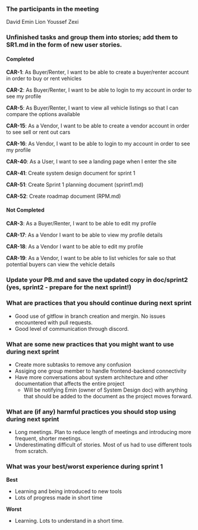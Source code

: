 ### The participants in the meeting 
David
Emin
Lion
Youssef
Zexi
### Unfinished tasks and group them into stories; add them to SR1.md in the form of new user stories. 

#### Completed 

**CAR-1**: As Buyer/Renter, I want to be able to create a buyer/renter account in order to buy or rent vehicles

**CAR-2**: As Buyer/Renter, I want to be able to login to my account in order to see my profile

**CAR-5**: As Buyer/Renter, I want to view all vehicle listings so that I can compare the options available

**CAR-15**: As a Vendor, I want to be able to create a vendor account in order to see sell or rent out cars

**CAR-16**: As Vendor, I want to be able to login to my account in order to see my profile

**CAR-40**: As a User, I want to see a landing page when I enter the site

**CAR-41**: Create system design document for sprint 1

**CAR-51**: Create Sprint 1 planning document (sprint1.md)

**CAR-52**: Create roadmap document (RPM.md)

#### Not Completed

**CAR-3**: As a Buyer/Renter, I want to be able to edit my profile

**CAR-17**: As a Vendor I want to be able to view my profile details

**CAR-18**: As a Vendor I want to be able to edit my profile

**CAR-19**: As a Vendor, I want to be able to list vehicles for sale so that potential buyers can view the vehicle details


### Update your PB.md and save the updated copy in doc/sprint2 (yes, sprint2 - prepare for the next sprint!) 

### What are practices that you should continue during next sprint
- Good use of gitflow in branch creation and mergin. No issues encountered with pull requests.
- Good level of communication through discord.

### What are some new practices that you might want to use during next sprint 
- Create more subtasks to remove any confusion
- Assiging one group member to handle frontend-backend connectivity
- Have more conversations about system architecture and other documentation that affects the entire project
  - Will be notifying Emin (owner of System Design doc) with anything that should be added to the document as the project moves forward.

### What are (if any) harmful practices you should stop using during next sprint 
- Long meetings. Plan to reduce length of meetings and introducing more frequent, shorter meetings.
- Underestimating difficult of stories. Most of us had to use different tools from scratch. 

### What was your best/worst experience during sprint 1 
**Best**
- Learning and being introduced to new tools
- Lots of progress made in short time 

**Worst**
- Learning. Lots to understand in a short time.